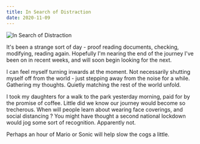 ```yaml
---
title: In Search of Distraction
date: 2020-11-09
---
```


![In Search of Distraction](https://source.unsplash.com/2aFp6EWWs58/1600x900)

It's been a strange sort of day - proof reading documents, checking, modifying, reading again. Hopefully I'm nearing the end of the journey I've been on in recent weeks, and will soon begin looking for the next.

I can feel myself turning inwards at the moment. Not necessarily shutting myself off from the world - just stepping away from the noise for a while. Gathering my thoughts. Quietly matching the rest of the world unfold.

I took my daughters for a walk to the park yesterday morning, paid for by the promise of coffee. Little did we know our journey would become so trecherous. When will people learn about wearing face coverings, and social distancing ? You might have thought a second national lockdown would jog some sort of recognition. Apparently not.

Perhaps an hour of Mario or Sonic will help slow the cogs a little.